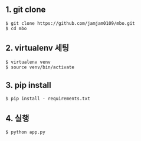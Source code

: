 ## 1. git clone 
```
$ git clone https://github.com/jamjam0109/mbo.git
$ cd mbo 
```

## 2. virtualenv 세팅
```
$ virtualenv venv 
$ source venv/bin/activate
```

## 3. pip install

```
$ pip install - requirements.txt
```
 
## 4. 실행 
```
$ python app.py
```


